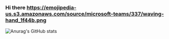 ### Hi there https://emojipedia-us.s3.amazonaws.com/source/microsoft-teams/337/waving-hand_1f44b.png

<!--
**ObtainedHades69/ObtainedHades69** is a ✨ _special_ ✨ repository because its `README.md` (this file) appears on your GitHub profile.

Here are some ideas to get you started:

- 🔭 I’m currently working on ...
- 🌱 I’m currently learning ...
- 👯 I’m looking to collaborate on ...
- 🤔 I’m looking for help with ...
- 💬 Ask me about ...
- 📫 How to reach me: ...
- 😄 Pronouns: ...
- ⚡ Fun fact: ...
-->


![Anurag's GitHub stats](https://github-readme-stats.vercel.app/api?username=ObtainedHades69&show_icons=true&theme=codeSTACKr)
